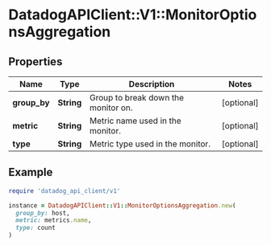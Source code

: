 # DatadogAPIClient::V1::MonitorOptionsAggregation

## Properties

| Name | Type | Description | Notes |
| ---- | ---- | ----------- | ----- |
| **group_by** | **String** | Group to break down the monitor on. | [optional] |
| **metric** | **String** | Metric name used in the monitor. | [optional] |
| **type** | **String** | Metric type used in the monitor. | [optional] |

## Example

```ruby
require 'datadog_api_client/v1'

instance = DatadogAPIClient::V1::MonitorOptionsAggregation.new(
  group_by: host,
  metric: metrics.name,
  type: count
)
```

